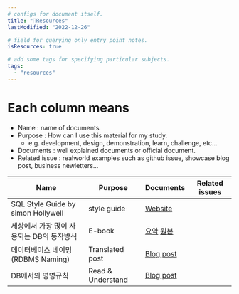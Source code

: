 ```yaml
---
# configs for document itself.
title: "🚚Resources"
lastModified: "2022-12-26"

# field for querying only entry point notes.
isResources: true

# add some tags for specifying particular subjects.
tags:
  - "resources"
---
```

# Each column means
- Name : name of documents
- Purpose : How can I use this material for my study.
	- e.g. development, design, demonstration, learn, challenge, etc...
- Documents : well explained documents or official document.
- Related issue : realworld examples such as github issue, showcase blog post, business newletters...

| Name                               | Purpose           | Documents                                                                                                      | Related issues |
| ---------------------------------- | ----------------- | -------------------------------------------------------------------------------------------------------------- | -------------- |
| SQL Style Guide by simon Hollywell | style guide       | [Website](https://www.sqlstyle.guide/)                                                                         |                |
| 세상에서 가장 많이 사용되는 DB의 동작방식 | E-book  | [요약](https://news.hada.io/topic?id=8162) [원본](https://www.compileralchemy.com/books/sqlite-internals/) |                |
| 데이터베이스 네이밍(RDBMS Naming)  | Translated post   | [Blog post](https://tesilio.github.io/RDBMS-Naming)                                                            |                |
| DB에서의 명명규칙                  | Read & Understand | [Blog post](https://velog.io/@yangsijun528/DB%EC%97%90%EC%84%9C%EC%9D%98-%EB%AA%85%EB%AA%85%EA%B7%9C%EC%B9%99) |                |

